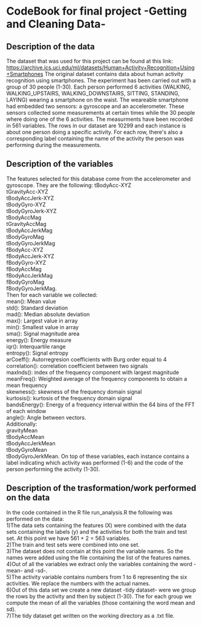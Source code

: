 # CodeBook for final project -Getting and Cleaning Data-
## Description of the data
The dataset that was used for this project can be found at this link: https://archive.ics.uci.edu/ml/datasets/Human+Activity+Recognition+Using+Smartphones
The original dataset contains data about human activity recognition using smartphones. The experiment has been carried out with a group of 30 people (1-30). Each person performed 6 activities (WALKING, WALKING_UPSTAIRS, WALKING_DOWNSTAIRS, SITTING, STANDING, LAYING) wearing a smartphone on the waist. The weareable smartphone had embedded two sensors: a gyroscope and an accelerometer. These sensors collected some measurements at certain times while the 30 people where doing one of the 6 activities. The measurments have been recorded in 561 variables. The rows in our dataset are 10299 and each instance is about one person doing a specific activity. For each row, there's also a corresponding label containing the name of the activity the person was performing during the measurements. 

## Description of the variables
The features selected for this database come from the accelerometer and gyroscope. They are the following:
tBodyAcc-XYZ  
tGravityAcc-XYZ  
tBodyAccJerk-XYZ  
tBodyGyro-XYZ  
tBodyGyroJerk-XYZ  
tBodyAccMag  
tGravityAccMag  
tBodyAccJerkMag  
tBodyGyroMag  
tBodyGyroJerkMag  
fBodyAcc-XYZ  
fBodyAccJerk-XYZ  
fBodyGyro-XYZ  
fBodyAccMag  
fBodyAccJerkMag  
fBodyGyroMag  
fBodyGyroJerkMag.  
Then for each variable we collected:  
mean(): Mean value  
std(): Standard deviation  
mad(): Median absolute deviation  
max(): Largest value in array  
min(): Smallest value in array  
sma(): Signal magnitude area  
energy(): Energy measure  
iqr(): Interquartile range  
entropy(): Signal entropy  
arCoeff(): Autorregresion coefficients with Burg order equal to 4  
correlation(): correlation coefficient between two signals  
maxInds(): index of the frequency component with largest magnitude  
meanFreq(): Weighted average of the frequency components to obtain a mean frequency  
skewness(): skewness of the frequency domain signal  
kurtosis(): kurtosis of the frequency domain signal  
bandsEnergy(): Energy of a frequency interval within the 64 bins of the FFT of each window  
angle(): Angle between vectors.  
Additionally:  
gravityMean  
tBodyAccMean  
tBodyAccJerkMean  
tBodyGyroMean  
tBodyGyroJerkMean.
On top of these variables, each instance contains a label indicating which activity was performed (1-6) and the code of the person performing the activity (1-30).


## Description of the trasformation/work performed on the data
In the code contained in the R file run_analysis.R the following was performed on the data:    
1)The data sets containing the features (X) were combined with the data sets containing the labels (y) and the activities for both the train and test set. At this point we have 561 + 2 = 563 variables.  
2)The train and test sets were combined into one set.   
3)The dataset does not contain at this point the variable names. So the names were added using the file containing the list of the features names.   
4)Out of all the variables we extract only the variables containing the word -mean- and -sd-.  
5)The activity variable contains numbers from 1 to 6 representing the six activities. We replace the numbers with the actual names.   
6)Out of this data set we create a new dataset -tidy dataset- were we group the rows by the activity and then by subject (1-30). The for each group we compute the mean of all the variables (those containing the word mean and sd).  
7)The tidy dataset get written on the working directory as a .txt file.  

